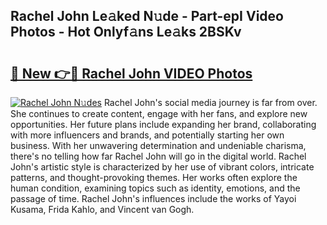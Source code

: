## Rachel John Le𝚊ked N𝚞de - Part-epI Video Photos - Hot Onlyf𝚊ns Le𝚊ks 2BSKv

# <h2><a href="http://ac40938.deff.icu/?id=Rachel+John">🔗 New 👉🔴 Rachel John VIDEO Photos</a></h2>

[![Rachel John N𝚞des](https://i.imgur.com/rIISA9y.gif)](http://ac40938.deff.icu/?id=Rachel+John)
Rachel John's social media journey is far from over. She continues to create content, engage with her fans, and explore new opportunities. Her future plans include expanding her brand, collaborating with more influencers and brands, and potentially starting her own business. With her unwavering determination and undeniable charisma, there's no telling how far Rachel John will go in the digital world. Rachel John's artistic style is characterized by her use of vibrant colors, intricate patterns, and thought-provoking themes. Her works often explore the human condition, examining topics such as identity, emotions, and the passage of time. Rachel John's influences include the works of Yayoi Kusama, Frida Kahlo, and Vincent van Gogh.
